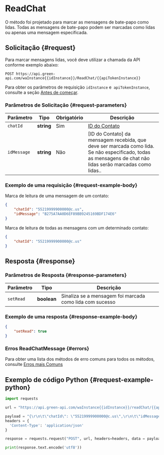 # ReadChat

O método foi projetado para marcar as mensagens de bate-papo como lidas. Todas as mensagens de bate-papo podem ser marcadas como lidas ou apenas uma mensagem especificada.

## Solicitação {#request}

Para marcar mensagens lidas, você deve utilizar a chamada da API conforme exemplo abaixo:

```
POST https://api.green-api.com/waInstance{{idInstance}}/ReadChat/{{apiTokenInstance}}
```

Para obter os parâmetros de requisição `idInstance` e` apiTokenInstance`, consulte a seção [Antes de começar](../../before-start.md#params).

### Parâmetros de Solicitação {#request-parameters}

Parâmetro | Tipo | Obrigatório | Descrição
----- | ----- | ----- | -----
`chatId` | **string** | Sim | [ID do Contato](../chat-id.md)
`idMessage` | **string** | Não | [ID do Contato] da mensagem recebida, que deve ser marcada como lida. Se não especificado, todas as mensagens de chat não lidas serão marcadas como lidas..

### Exemplo de uma requisição {#request-example-body}

Marca de leitura de uma mensagem de um contato:

```json
{
    "chatId": "55219999900000@c.us",
    "idMessage": "B275A7AA0D6EF89BB9245169BDF174E6"
}
```

Marca de leitura de todas as mensagens com um determinado contato:

```json
{
    "chatId": "55219999900000@c.us"
}
```

## Resposta {#response}

### Parâmetros de Resposta {#response-parameters}

Parâmetro | Tipo | Descrição
----- | ----- | ----- 
`setRead` | **boolean** | Sinaliza se a mensagem foi marcada como lida com sucesso

### Exemplo de uma resposta {#response-example-body}

```json
{
    "setRead": true
}
```

### Erros ReadChatMessage {#errors}

Para obter uma lista dos métodos de erro comuns para todos os métodos, consulte [Erros mais Comuns](../common-errors.md)

## Exemplo de código Python  {#request-example-python}

```python
import requests

url = "https://api.green-api.com/waInstance{{idInstance}}/readChat/{{apiTokenInstance}}"

payload = "{\r\n\t\"chatId\": \"55219999900000@c.us\",\r\n\t\"idMessage\": \"B275A7AA0D6EF89BB9245169BDF174E6\"\r\n}\r\n"
headers = {
  'Content-Type': 'application/json'
}

response = requests.request("POST", url, headers=headers, data = payload)

print(response.text.encode('utf8'))

```
